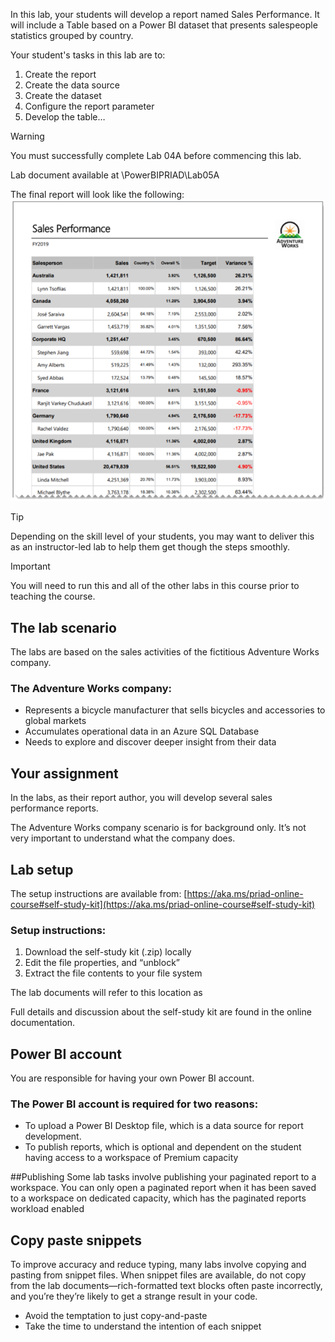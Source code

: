 In this lab, your students will develop a report named Sales Performance. It will include a Table based on a Power BI dataset that presents salespeople statistics grouped by country.

Your student's tasks in this lab are to:
1. Create the report
1. Create the data source
1. Create the dataset
1. Configure the report parameter
1. Develop the table…


> [!WARNING]
> You must successfully complete Lab 04A before commencing this lab.


Lab document available at <CourseFolder>\PowerBIPRIAD\Lab05A


The final report will look like the following:
![alt text for image](../media/lab05a.png)



> [!Tip]
> Depending on the skill level of your students, you may want to deliver this as an instructor-led lab to help them get though the steps smoothly.

> [!IMPORTANT]
> You will need to run this and all of the other labs in this course prior to teaching the course.


## The lab scenario
The labs are based on the sales activities of the fictitious Adventure Works company.

### The Adventure Works company:
- Represents a bicycle manufacturer that sells bicycles and accessories to global markets
- Accumulates operational data in an Azure SQL Database
- Needs to explore and discover deeper insight from their data

## Your assignment
In the labs, as their report author, you will develop several sales performance reports.

The Adventure Works company scenario is for background only. It’s not very important to understand what the company does. 

## Lab setup
The setup instructions are available from: [https://aka.ms/priad-online-course#self-study-kit](https://aka.ms/priad-online-course#self-study-kit)

### Setup instructions:
1. Download the self-study kit (.zip) locally
1. Edit the file properties, and “unblock”
1. Extract the file contents to your file system 


The lab documents will refer to this location as <CourseFolder>

Full details and discussion about the self-study kit are found in the online documentation.

## Power BI account
You are responsible for having your own Power BI account.

### The Power BI account is required for two reasons: 
- To upload a Power BI Desktop file, which is a data source for report development. 
- To publish reports, which is optional and dependent on the student having access to a workspace of Premium capacity

##Publishing
Some lab tasks involve publishing your paginated report to a workspace.
You can only open a paginated report when it has been saved to a workspace on dedicated capacity, which has the paginated reports workload enabled


## Copy paste snippets
To improve accuracy and reduce typing, many labs involve copying and pasting from snippet files. 
When snippet files are available, do not copy from the lab documents—rich-formatted text blocks often paste incorrectly, and you’re they’re likely to get a strange result in your code.

- Avoid the temptation to just copy-and-paste
- Take the time to understand the intention of each snippet

